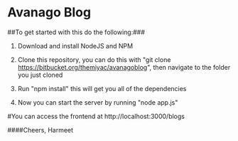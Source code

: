 # Avanago Blog #

##To get started with this do the following:###

1) Download and install NodeJS and NPM 

2) Clone this repository, you can do this with "git clone https://bitbucket.org/themiyac/avanagoblog", then navigate to the folder you just cloned 

3) Run "npm install" this will get you all of the dependencies 

4) Now you can start the server by running "node app.js"

#You can access the frontend at http://localhost:3000/blogs

####Cheers, Harmeet